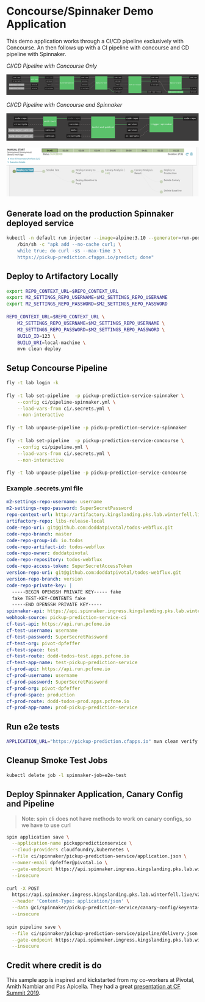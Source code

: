 # Concourse/Spinnaker Demo Application

This demo application works through a CI/CD pipeline exclusively with Concourse.  An then
follows up with a CI pipeline with concourse and CD pipeline with Spinnaker.

*CI/CD Pipeline with Concourse Only*

![CI/CD Pipeline with Concourse](docs/concourse-cicd-pipeline.png)

*CI/CD Pipeline with Concourse and Spinnaker*

![CI Pipeline with Concourse](docs/concourse-ci-pipeline.png)

![CD Pipeline with Concourse](docs/spinnaker-cd-pipeline.png)

## Generate load on the production Spinnaker deployed service
```bash
kubectl -n default run injector --image=alpine:3.10 --generator=run-pod/v1  -- \
    /bin/sh -c "apk add --no-cache curl; \
    while true; do curl -sS --max-time 3 \
    https://pickup-prediction.cfapps.io/predict; done"
```

## Deploy to Artifactory Locally    

```bash
export REPO_CONTEXT_URL=$REPO_CONTEXT_URL
export M2_SETTINGS_REPO_USERNAME=$M2_SETTINGS_REPO_USERNAME
export M2_SETTINGS_REPO_PASSWORD=$M2_SETTINGS_REPO_PASSWORD

REPO_CONTEXT_URL=$REPO_CONTEXT_URL \
    M2_SETTINGS_REPO_USERNAME=$M2_SETTINGS_REPO_USERNAME \
    M2_SETTINGS_REPO_PASSWORD=$M2_SETTINGS_REPO_PASSWORD \
    BUILD_ID=123 \
    BUILD_URI=local-machine \
    mvn clean deploy
```

## Setup Concourse Pipeline

```bash
fly -t lab login -k

fly -t lab set-pipeline  -p pickup-prediction-service-spinnaker \
    --config ci/pipeline-spinnaker.yml \
    --load-vars-from ci/.secrets.yml \
    --non-interactive
 
fly -t lab unpause-pipeline -p pickup-prediction-service-spinnaker

fly -t lab set-pipeline  -p pickup-prediction-service-concourse \
    --config ci/pipeline.yml \
    --load-vars-from ci/.secrets.yml \
    --non-interactive

fly -t lab unpause-pipeline -p pickup-prediction-service-concourse

```

### Example .secrets.yml file

```yaml
m2-settings-repo-username: username
m2-settings-repo-password: SuperSecretPassword
repo-context-url: http://artifactory.kingslanding.pks.lab.winterfell.live/artifactory
artifactory-repo: libs-release-local
code-repo-uri: git@github.com:doddatpivotal/todos-webflux.git
code-repo-branch: master
code-repo-group-id: io.todos
code-repo-artifact-id: todos-webflux
code-repo-owner: doddatpivotal
code-repo-repository: todos-webflux
code-repo-access-token: SuperSecretAccessToken
version-repo-uri: git@github.com:doddatpivotal/todos-webflux.git
version-repo-branch: version
code-repo-private-key: |
  -----BEGIN OPENSSH PRIVATE KEY----- fake
  fake TEST-KEY-CONTENTS fake
  -----END OPENSSH PRIVATE KEY-----
spinnaker-api: https://api.spinnaker.ingress.kingslanding.pks.lab.winterfell.live
webhook-source: pickup-prediction-service-ci
cf-test-api: https://api.run.pcfone.io
cf-test-username: username
cf-test-password: SuperSecretPassword
cf-test-org: pivot-dpfeffer
cf-test-space: test
cf-test-route: dodd-todos-test.apps.pcfone.io
cf-test-app-name: test-pickup-prediction-service
cf-prod-api: https://api.run.pcfone.io
cf-prod-username: username
cf-prod-password: SuperSecretPassword
cf-prod-org: pivot-dpfeffer
cf-prod-space: production
cf-prod-route: dodd-todos-prod.apps.pcfone.io
cf-prod-app-name: prod-pickup-prediction-service
```

## Run e2e tests

```bash
APPLICATION_URL="https://pickup-prediction.cfapps.io" mvn clean verify -Pe2e
```

## Cleanup Smoke Test Jobs

```bash
kubectl delete job -l spinnaker-job=e2e-test
```

## Deploy Spinnaker Application, Canary Config and Pipeline    

>Note: spin cli does not have methods to work on canary configs, so we have to use curl

```bash
spin application save \
  --application-name pickuppredictionservice \
  --cloud-providers cloudfoundry,kubernetes \
  --file ci/spinnaker/pickup-prediction-service/application.json \
  --owner-email dpfeffer@pivotal.io \
  --gate-endpoint https://api.spinnaker.ingress.kingslanding.pks.lab.winterfell.live \
  --insecure

curl -X POST 
  https://api.spinnaker.ingress.kingslanding.pks.lab.winterfell.live/v2/canaryConfig \
  --header 'Content-Type: application/json' \
  --data @ci/spinnaker/pickup-prediction-service/canary-config/keyenta-test.json \
  --insecure 

spin pipeline save \
  --file ci/spinnaker/pickup-prediction-service/pipeline/delivery.json \
  --gate-endpoint https://api.spinnaker.ingress.kingslanding.pks.lab.winterfell.live \
  --insecure
```

## Credit where credit is do

This sample app is inspired and kickstarted from my co-workers at Pivotal, Amith Nambiar and Pas Apicella.
They had a great [presentation at CF Summit 2019](https://www.youtube.com/watch?v=9C8m7n_sG38&list=PLhuMOCWn4P9h-9tcBVRFCaQ7rmdof66pe&index=94).
